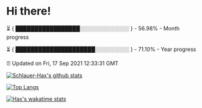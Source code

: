 # Hi there!

⏳ { █████████████████░░░░░░░░░░░░░ } - 56.98% - Month progress

⏳ { █████████████████████░░░░░░░░░ } - 71.10% - Year progress

⏰ Updated on Fri, 17 Sep 2021 12:33:31 GMT


[![Schlauer-Hax's github stats](https://github-readme-stats.vercel.app/api?username=Schlauer-Hax&show_icons=true&theme=dark&count_private=true)](https://github.com/Schlauer-Hax)


[![Top Langs](https://github-readme-stats.vercel.app/api/top-langs/?username=Schlauer-Hax&layout=compact&theme=dark)](https://github.com/Schlauer-Hax?tab=repositories)


[![Hax's wakatime stats](https://github-readme-stats.vercel.app/api/wakatime?username=Hax&theme=dark)](https://wakatime.com/@Hax)

